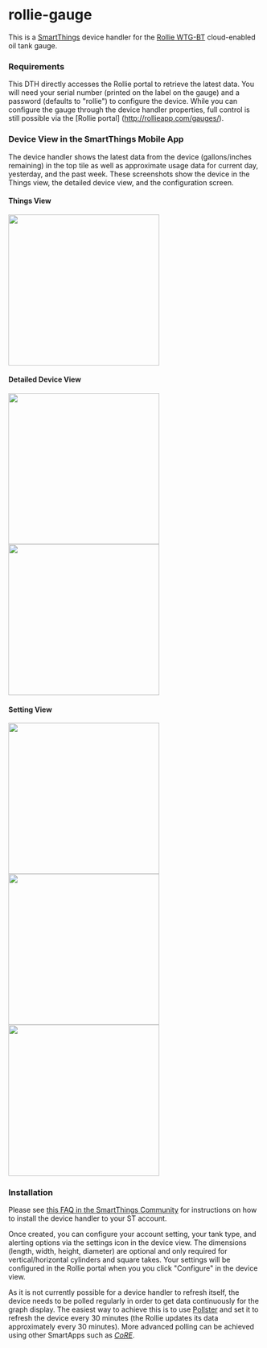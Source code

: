 # rollie-gauge
This is a [SmartThings](http://smartthings.com) device handler for the [Rollie WTG-BT](http://fuelminder.biz/rollie%20systems/wtg1%20remote%20tank%20gauge.html) cloud-enabled oil tank gauge. 

### Requirements
This DTH directly accesses the Rollie portal to retrieve the latest data.  You will need your serial number (printed on the label on the gauge) and a password (defaults to "rollie") to configure the device.  While you can configure the gauge through the device handler properties, full control is still possible via the [Rollie portal] (http://rollieapp.com/gauges/).

### Device View in the SmartThings Mobile App
The device handler shows the latest data from the device (gallons/inches remaining) in the top tile as well as approximate usage data for current day, yesterday, and the past week.  These screenshots show the device in the Things view, the detailed device view, and the configuration screen.

#### Things View
<img width="300" src="https://github.com/dlaporte/SmartThings/blob/master/DeviceHandlers/rollie-gauge/docs/IMG_2558.png">

#### Detailed Device View
<img width="300" src="https://github.com/dlaporte/SmartThings/blob/master/DeviceHandlers/rollie-gauge/docs/IMG_2559.png">
<img width="300" src="https://github.com/dlaporte/SmartThings/blob/master/DeviceHandlers/rollie-gauge/docs/IMG_2563.png">

#### Setting View
<img width="300" src="https://github.com/dlaporte/SmartThings/blob/master/DeviceHandlers/rollie-gauge/docs/IMG_2560.png">
<img width="300" src="https://github.com/dlaporte/SmartThings/blob/master/DeviceHandlers/rollie-gauge/docs/IMG_2561.png">
<img width="300" src="https://github.com/dlaporte/SmartThings/blob/master/DeviceHandlers/rollie-gauge/docs/IMG_2562.png">

### Installation
Please see [this FAQ in the SmartThings Community](https://community.smartthings.com/t/faq-an-overview-of-using-custom-code-in-smartthings/16772) for instructions on how to install the device handler to your ST account.

Once created, you can configure your account setting, your tank type, and alerting options via the settings icon in the device view.  The dimensions (length, width, height, diameter) are optional and only required for vertical/horizontal cylinders and square takes.  Your settings will be configured in the Rollie portal when you you click "Configure" in the device view.

As it is not currently possible for a device handler to refresh itself, the device needs to be polled regularly in order to get data continuously for the graph display. The easiest way to achieve this is to use [Pollster](https://community.smartthings.com/t/pollster-a-smartthings-polling-daemon/3447) and set it to refresh the device every 30 minutes (the Rollie updates its data approximately every 30 minutes). More advanced polling can be achieved using other SmartApps such as [*CoRE*](https://community.smartthings.com/t/release-candidate-core-communitys-own-rule-engine/57972).

